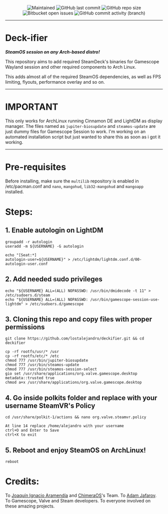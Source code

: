 <p align="center">
 
[//]: <> (site para ícones: https://shields.io/ )
 
<img alt="Maintained" src="https://img.shields.io/badge/Maintained%3F-Yes-green">
<img alt="GitHub last commit" src="https://img.shields.io/github/last-commit/lostalejandro/deckifier">
<img alt="GitHub repo size" src="https://img.shields.io/github/repo-size/lostalejandro/deckifier">
<img alt="Bitbucket open issues" src="https://img.shields.io/bitbucket/issues/lostalejandro/deckifier">
<img alt="GitHub commit activity (branch)" src="https://img.shields.io/github/commit-activity/y/lostalejandro/deckifier">

<hr>

# Deck-ifier

***SteamOS session on any Arch-based distro!***

This repository aims to add required SteamDeck's binaries for Gamescope Wayland session and other required components to Arch Linux.

This adds almost all of the required SteamOS dependencies, as well as FPS limiting, flyouts, performance overlay and so on.

<hr>

# IMPORTANT
This only works for ArchLinux running Cinnamon DE and LightDM as display manager. The files named as ```jupiter-biosupdate``` and ```steamos-update``` are just dummy files for Gamescope Session to work. I'm working on an automated installation script but just wanted to share this as soon as i got it working.

<hr>

# Pre-requisites
Before installing, make sure the `multilib` repository is enabled in /etc/pacman.conf and `nano`, `mangohud`, `lib32-mangohud` and `mangoapp` installed.

# Steps:
## 1. Enable autologin on LightDM
```
groupadd -r autologin
useradd -m ${USERNAME} -G autologin
```
```
echo "[Seat:*]
autologin-user=${USERNAME}" > /etc/lightdm/lightdm.conf.d/00-autologin-user.conf
```

## 2. Add needed sudo privileges
```
echo "${USERNAME} ALL=(ALL) NOPASSWD: /usr/bin/dmidecode -t 11" > /etc/sudoers.d/steam
echo "${USERNAME} ALL=(ALL) NOPASSWD: /usr/bin/gamescope-session-use-lightdm" > /etc/sudoers.d/gamescope
```

## 3. Cloning this repo and copy files with proper permissions
```
git clone https://github.com/lostalejandro/deckifier.git && cd deckifier
```
```
cp -rf rootfs/usr/* /usr
cp -rf rootfs/etc/* /etc
chmod 777 /usr/bin/jupiter-biosupdate
chmod 777 /usr/bin/steamos-update
chmod 777 /usr/bin/steamos-session-select
gio set /usr/share/applications/org.valve.gamescope.desktop metadata::trusted true
chmod a+x /usr/share/applications/org.valve.gamescope.desktop
```

## 4. Go inside polkits folder and replace with your username SteamVR's Policy 
```
cd /usr/share/polkit-1/actions && nano org.valve.steamvr.policy
```
```
At line 14 replace /home/alejandro with your username
ctrl+O and Enter to Save
ctrl+X to exit
```
## 5. Reboot and enjoy SteamOS on ArchLinux!
```
reboot
```

# Credits:

To [Joaquín Ignacio Aramendía](https://github.com/Samsagax) and [ChimeraOS](https://github.com/ChimeraOS)'s Team.
To [Adam Jafarov](https://github.com/theVakhovskeIsTaken).
To Gamescope, Valve and Steam developers.
To everyone involved on these amazing projects.
